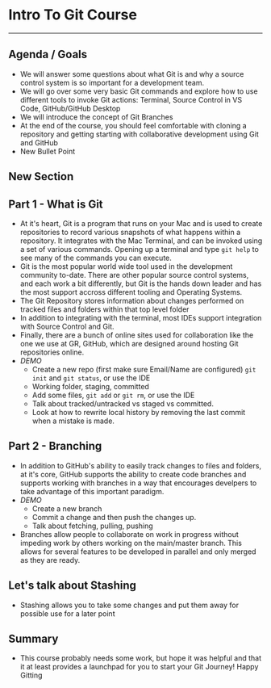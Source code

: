 # Intro To Git Course
---
## Agenda / Goals
- We will answer some questions about what Git is and why a source control system is so important for a development team.
- We will go over some very basic Git commands and explore how to use different tools to invoke Git actions: Terminal, Source Control in VS Code, GitHub/GitHub Desktop
- We will introduce the concept of Git Branches
- At the end of the course, you should feel comfortable with cloning a repository and getting starting with collaborative development using Git and GitHub
- New Bullet Point

## New Section

## Part 1 - What is Git
- At it's heart, Git is a program that runs on your Mac and is used to create repositories to record various snapshots of what happens within a repository.  It integrates with the Mac Terminal, and can be invoked using a set of various commands.  Opening up a terminal and type `git help` to see many of the commands you can execute.
- Git is the most popular world wide tool used in the development community to-date.  There are other popular source control systems, and each work a bit differently, but Git is the hands down leader and has the most support accross different tooling and Operating Systems.
- The Git Repository stores information about changes performed on tracked files and folders within that top level folder
- In addition to integrating with the terminal, most IDEs support integration with Source Control and Git.
- Finally, there are a bunch of online sites used for collaboration like the one we use at GR, GitHub, which are designed around hosting Git repositories online.
- *DEMO* 
    - Create a new repo (first make sure Email/Name are configured)  `git init` and  `git status`, or use the IDE
    - Working folder, staging, committed
    - Add some files, `git add` or `git rm`, or use the IDE
    - Talk about tracked/untracked vs staged vs committed.
    - Look at how to rewrite local history by removing the last commit when a mistake is made.
## Part 2 - Branching
- In addition to GitHub's ability to easily track changes to files and folders, at it's core, GitHub supports the ability to create code branches and supports working with branches in a way that encourages develpers to take advantage of this important paradigm.
- *DEMO* 
    - Create a new branch
    - Commit a change and then push the changes up.
    - Talk about fetching, pulling, pushing
- Branches allow people to collaborate on work in progress without impeding work by others working on the main/master branch.  This allows for several features to be developed in parallel and only merged as they are ready.

## Let's talk about Stashing
- Stashing allows you to take some changes and put them away for possible use for a later point


## Summary
- This course probably needs some work, but hope it was helpful and that it at least provides a launchpad for you to start your Git Journey!  Happy Gitting

